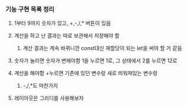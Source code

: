### 기능 구현 목록 정리

1. 1부터 9까지 숫자가 있고, +,-,/,\* 버튼이 있음
2. 계산을 하고 난 결과는 따로 보관해서 저장해야 함
   1. 계산 결과는 계속 바뀌니깐 const대신 재할당이 되는 let을 써야 할 거 같음
3. 숫자가 눌리면 숫자가 변해야함 1을 누르면 1로, 그 상태에서 2를 누르면 12로
4. 계산을 해야함 +누르면 기존에 있던 변수랑 새로 띄워져있는 변수랑

   1. -,/,\*도 마찬가지

5. 레이아웃은 그리디를 사용해보자
